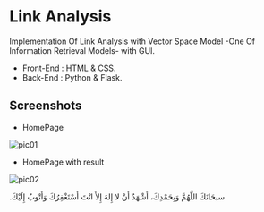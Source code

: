 # Link Analysis


Implementation Of Link Analysis with Vector Space Model -One Of Information Retrieval Models- with GUI.

- Front-End : HTML & CSS.
- Back-End : Python & Flask.




## Screenshots

- HomePage 

![pic01](https://user-images.githubusercontent.com/48678280/70406231-b54e5a80-1a48-11ea-888c-bfdeb8da0a88.png)


- HomePage with result

![pic02](https://user-images.githubusercontent.com/48678280/70406229-b4b5c400-1a48-11ea-8181-483f068febc7.png)





.سبحَانَكَ اللَّهُمَّ وَبِحَمْدِكَ، أَشْهَدُ أَنْ لا إِلهَ إِلأَ انْتَ أَسْتَغْفِرُكَ وَأَتْوبُ إِلَيْكَ

